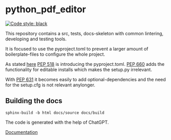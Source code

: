 # python_pdf_editor
[![Code style: black](https://img.shields.io/badge/code%20style-black-000000.svg)](https://github.com/psf/black)

This repository contains a src, tests, docs-skeleton with common lintering, developing and testing tools.  

It is focused to use the pyproject.toml to prevent a larger amount of boilerplate-files to configure the whole project. 

As stated [here](https://stackoverflow.com/questions/62983756/what-is-pyproject-toml-file-for) [PEP 518](https://peps.python.org/pep-0518/#rationale) is introducing the pyproject.toml. [PEP 660](https://peps.python.org/pep-0660/) adds the functionality for editable installs which makes the setup.py irrelevant. 

With [PEP 631](https://peps.python.org/pep-0631/) it becomes easily to add optional-dependencies and the need for the setup.cfg is not relevant anylonger. 

## Building the docs
```
sphinx-build -b html docs/source docs/build
```

The code is generated with the help of ChatGPT.

[Documentation](./docs/source/index.rst)

